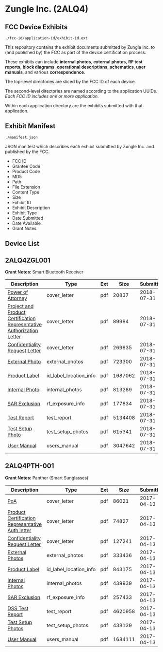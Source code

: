 # Zungle Inc. (2ALQ4)
## FCC Device Exhibits

```
./fcc-id/application-id/exhibit-id.ext
```

This repository contains the exhibit documents submitted by Zungle Inc. to (and published by) the FCC as part of the device certification process.

These exhibits can include **internal photos**, **external photos**, **RF test reports**, **block diagrams**, **operational descriptions**, **schematics**, **user manuals**, and various **correspondence**.

The top-level directories are sliced by the FCC ID of each device.

The second-level directories are named according to the application UUIDs. *Each FCC ID includes one or more application.*

Within each application directory are the exhibits submitted with that application. 

## Exhibit Manifest

```
./manifest.json
```

JSON manifest which describes each exhibit submitted by Zungle Inc. and published by the FCC.

- FCC ID
- Grantee Code
- Product Code
- MD5
- Path
- File Extension
- Content Type
- Size
- Exhibit ID
- Exhibit Description
- Exhibit Type
- Date Submitted
- Date Available
- Grant Notes

## Device List
## 2ALQ4ZGL001
**Grant Notes:** Smart Bluetooth Receiver

| Description | Type | Ext | Size | Submitted | Available |
| ----------- | ---- | --- | ---- | --------- | --------- |
| [Power of Attorney](2ALQ4ZGL001/947fa5ca3e2f62f8fb369a7444390438/3945161.pdf) | cover_letter | pdf | 20837 | 2018-07-31 | 2018-07-31 |
| [Project and Product Certification Representative Authorization Letter](2ALQ4ZGL001/947fa5ca3e2f62f8fb369a7444390438/3945162.pdf) | cover_letter | pdf | 89984 | 2018-07-31 | 2018-07-31 |
| [Confidentiality Request Letter](2ALQ4ZGL001/947fa5ca3e2f62f8fb369a7444390438/3945163.pdf) | cover_letter | pdf | 269835 | 2018-07-31 | 2018-07-31 |
| [External Photo](2ALQ4ZGL001/947fa5ca3e2f62f8fb369a7444390438/3945169.pdf) | external_photos | pdf | 723300 | 2018-07-31 | 2019-01-27 |
| [Product Label](2ALQ4ZGL001/947fa5ca3e2f62f8fb369a7444390438/3945173.pdf) | id_label_location_info | pdf | 1687062 | 2018-07-31 | 2018-07-31 |
| [Internal Photo](2ALQ4ZGL001/947fa5ca3e2f62f8fb369a7444390438/3945170.pdf) | internal_photos | pdf | 813289 | 2018-07-31 | 2019-01-27 |
| [SAR Exclusion](2ALQ4ZGL001/947fa5ca3e2f62f8fb369a7444390438/3945168.pdf) | rf_exposure_info | pdf | 177834 | 2018-07-31 | 2018-07-31 |
| [Test Report](2ALQ4ZGL001/947fa5ca3e2f62f8fb369a7444390438/3945167.pdf) | test_report | pdf | 5134408 | 2018-07-31 | 2018-07-31 |
| [Test Setup Photo](2ALQ4ZGL001/947fa5ca3e2f62f8fb369a7444390438/3945171.pdf) | test_setup_photos | pdf | 615341 | 2018-07-31 | 2019-01-27 |
| [User Manual](2ALQ4ZGL001/947fa5ca3e2f62f8fb369a7444390438/3945172.pdf) | users_manual | pdf | 3047642 | 2018-07-31 | 2019-01-27 |
## 2ALQ4PTH-001
**Grant Notes:** Panther (Smart Sunglasses)

| Description | Type | Ext | Size | Submitted | Available |
| ----------- | ---- | --- | ---- | --------- | --------- |
| [PoA](2ALQ4PTH-001/2ce0a3c6ab3c7819411b7989b59e779d/3357322.pdf) | cover_letter | pdf | 86021 | 2017-04-13 | 2017-04-13 |
| [Product Certification Representative Auth letter](2ALQ4PTH-001/2ce0a3c6ab3c7819411b7989b59e779d/3357324.pdf) | cover_letter | pdf | 74827 | 2017-04-13 | 2017-04-13 |
| [Confidentiality Request Letter](2ALQ4PTH-001/2ce0a3c6ab3c7819411b7989b59e779d/3357326.pdf) | cover_letter | pdf | 127241 | 2017-04-13 | 2017-04-13 |
| [External Photos](2ALQ4PTH-001/2ce0a3c6ab3c7819411b7989b59e779d/3357339.pdf) | external_photos | pdf | 333436 | 2017-04-13 | 2017-10-10 |
| [Product Label](2ALQ4PTH-001/2ce0a3c6ab3c7819411b7989b59e779d/3357342.pdf) | id_label_location_info | pdf | 843175 | 2017-04-13 | 2017-04-13 |
| [Internal Photos](2ALQ4PTH-001/2ce0a3c6ab3c7819411b7989b59e779d/3357340.pdf) | internal_photos | pdf | 439939 | 2017-04-13 | 2017-10-10 |
| [SAR Exclusion](2ALQ4PTH-001/2ce0a3c6ab3c7819411b7989b59e779d/3357334.pdf) | rf_exposure_info | pdf | 257433 | 2017-04-13 | 2017-04-13 |
| [DSS Test Report](2ALQ4PTH-001/2ce0a3c6ab3c7819411b7989b59e779d/3357337.pdf) | test_report | pdf | 4620958 | 2017-04-13 | 2017-04-13 |
| [Test Setup Photos](2ALQ4PTH-001/2ce0a3c6ab3c7819411b7989b59e779d/3357338.pdf) | test_setup_photos | pdf | 438139 | 2017-04-13 | 2017-10-10 |
| [User Manual](2ALQ4PTH-001/2ce0a3c6ab3c7819411b7989b59e779d/3357341.pdf) | users_manual | pdf | 1684111 | 2017-04-13 | 2017-10-10 |
